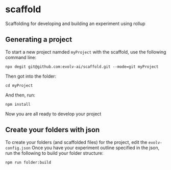 # scaffold
Scaffolding for developing and building an experiment using rollup


## Generating a project
To start a new project namded `myProject` with the scaffold, use the following command line:

```npx degit git@github.com:evolv-ai/scaffold.git --mode=git myProject```

Then got into the folder:

```cd myProject```

And then, run:

```npm install```

Now you are all ready to develop your project

## Create your folders with json

To create your folders (and scaffolded files) for the project, edit the `evolv-config.json`
Once you have your experiment outline specified in the json, run the following to build your folder structure:

```npm run folder:build```

